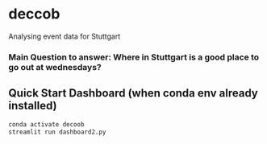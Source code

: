# deccob
Analysing event data for Stuttgart

### Main Question to answer: Where in Stuttgart is a good place to go out at wednesdays?

## Quick Start Dashboard (when conda env already installed)
```sh
conda activate decoob
streamlit run dashboard2.py
```

## 
